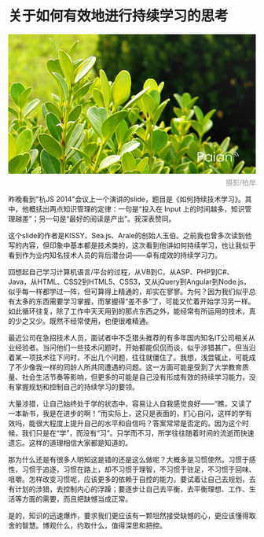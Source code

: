 # 关于如何有效地进行持续学习的思考

![绿叶](images/lvye.jpg)
<div style="margin-top:-10px;color:#999;text-align:right;">摄影/拍岸</div>

昨晚看到"杭JS 2014"会议上一个演讲的slide，题目是《如何持续技术学习》。其中，他概括出两点知识管理的定律：一句是“投入在 Input 上的时间越多，知识管理越差”；另一句是“最好的阅读是产出”。我深表赞同。

这个slide的作者是KISSY、Sea.js、Arale的创始人玉伯。之前我也曾多次读到他写的内容，但印象中基本都是技术类的，这次看到他讲如何持续学习，也让我似乎看到作为业内知名技术人员的背后潜台词——卓有成效的持续学习力。

回想起自己学习计算机语言/平台的过程，从VB到C，从ASP、PHP到C#、Java，从HTML、CSS2到HTML5、CSS3，又从jQuery到Angular到Node.js，似乎每一样都学过一阵，但可算得上精通的，却实在寥寥。为何？因为我们似乎总有太多的东西需要学习掌握，而掌握得“差不多”了，可能又忙着开始学习另一样。如此循环往复，除了工作中天天用到的那点东西之外，能经常有所运用的技术，真的少之又少。既然不经常使用，也便很难精通。

最近公司在急招技术人员，面试者中不乏猎头推荐的有多年国内知名IT公司相关从业经验者。当问他们一些技术问题时，开始都能侃侃而谈，似乎涉猎甚广。但当沿着某一项技术往下问时，不出几个问题，往往就僵住了。我想，浅尝辄止，可能成了不少像我一样的同龄人所共同遭遇的问题。这一方面可能是受到了大学教育质量、社会生活节奏等影响，但更多的可能是自己没有形成有效的持续学习能力，没有掌握规划和控制自己的持续学习的要领。

大量涉猎，让自己始终处于学的状态中，容易让人自我感觉良好——“瞧，又读了一本新书，我是在进步的啊！”而实际上，这只是表面的，扪心自问，这样的学有效吗，能很大程度上提升自己的水平和自信吗？答案常常是否定的。因为这个时候，我们只是在“学”，而没有“习”。只学而不习，所学往往随着时间的流逝而快速遗忘。这样的道理相信大家都是知道的。

那为什么还是有很多人明知这是错的还是这么做呢？大概多是习惯使然。习惯于感性，习惯于追逐，习惯在路上，却不习惯于理智，不习惯于驻足，不习惯于回味、咀嚼。怎样改变习惯呢，应该更多的依赖于自控的能力。要试着让自己去规划，去有计划的涉猎，去控制内心的浮躁；要逐步让自己去平衡，去平衡理想、工作、生活等方面的需要，而且把缺憾当成正常。

是的，知识的迅速爆炸，要求我们更应该有一颗坦然接受缺憾的心，更应该懂得取舍的智慧。博观什么，约取什么，值得深思和把控。